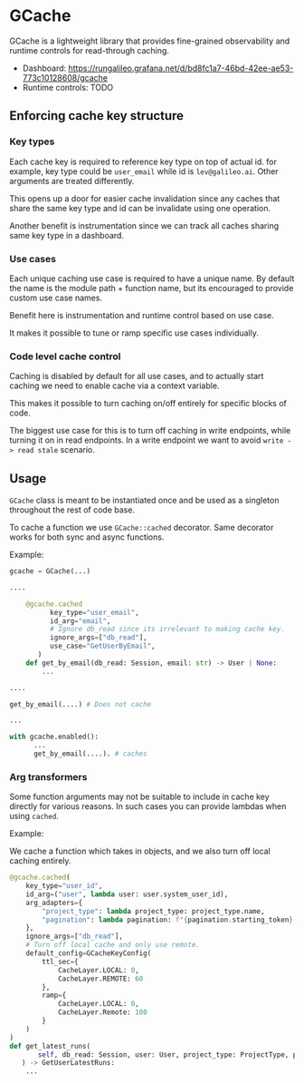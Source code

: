 # GCache

GCache is a lightweight library that provides fine-grained observability and runtime controls for read-through caching.

  * Dashboard: https://rungalileo.grafana.net/d/bd8fc1a7-46bd-42ee-ae53-773c10128608/gcache
  * Runtime controls: TODO

## Enforcing cache key structure

### Key types

Each cache key is required to reference key type on top of actual id. for example, key type could be `user_email` while id is `lev@galileo.ai`. Other arguments are treated differently.

This opens up a door for easier cache invalidation since any caches that share the same key type and id can be invalidate using one operation.

Another benefit is instrumentation since we can track all caches sharing same key type in a dashboard.

### Use cases

Each unique caching use case is required to have a unique name. By default the name is the module path + function name, but its encouraged to provide custom use case names.

Benefit here is instrumentation and runtime control based on use case.

It makes it possible to tune or ramp specific use cases individually.

### Code level cache control

Caching is disabled by default for all use cases, and to actually start caching we need to enable cache via a context variable.

This makes it possible to turn caching on/off entirely for specific blocks of code.

The biggest use case for this is to turn off caching in write endpoints, while turning it on in read endpoints. In a write endpoint we want to avoid `write -> read stale` scenario.

## Usage

`GCache` class is meant to be instantiated once and be used as a singleton throughout the rest of code base.

To cache a function we use `GCache::cached` decorator.  Same decorator works for both sync and async functions.

Example:

```python
gcache = GCache(...)

....

    @gcache.cached
          key_type="user_email",
          id_arg="email",
          # Ignore db_read since its irrelevant to making cache key.
          ignore_args=["db_read"],
          use_case="GetUserByEmail",
       )
    def get_by_email(db_read: Session, email: str) -> User | None:
        ...

....

get_by_email(....) # Does not cache

...

with gcache.enabled():
      ...
      get_by_email(....). # caches
```

### Arg transformers

Some function arguments may not be suitable to include in cache key directly for various reasons.  In such cases
you can provide lambdas when using `cached`.

Example:

We cache a function which takes in objects, and we also turn off local caching entirely.

```python
@gcache.cached(
    key_type="user_id",
    id_arg=("user", lambda user: user.system_user_id),
    arg_adapters={
        "project_type": lambda project_type: project_type.name,
        "pagination": lambda pagination: f"{pagination.starting_token}-{pagination.limit}"
    },
    ignore_args=["db_read"],
    # Turn off local cache and only use remote.
    default_config=GCacheKeyConfig(
        ttl_sec={
            CacheLayer.LOCAL: 0,
            CacheLayer.REMOTE: 60
        },
        ramp={
            CacheLayer.LOCAL: 0,
            CacheLayer.Remote: 100
        }
    )
)
def get_latest_runs(
       self, db_read: Session, user: User, project_type: ProjectType, pagination: PaginationRequestMixin
   ) -> GetUserLatestRuns:
    ...
```

